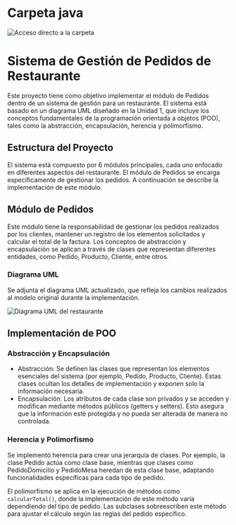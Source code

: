 # Carpeta java
![Acceso directo a la carpeta](https://github.com/R0yalCode/Restaurante/tree/a6d85250b1c589a0bd2dae2213f0916b135458f4/ModuloPedidos/src)


# Sistema de Gestión de Pedidos de Restaurante
Este proyecto tiene como objetivo implementar el módulo de Pedidos dentro de un sistema de gestión para un restaurante. El sistema está basado en un diagrama UML diseñado en la Unidad 1, que incluye los conceptos fundamentales de la programación orientada a objetos (POO), tales como la abstracción, encapsulación, herencia y polimorfismo.

## Estructura del Proyecto
El sistema está compuesto por 6 módulos principales, cada uno enfocado en diferentes aspectos del restaurante. El módulo de Pedidos se encarga específicamente de gestionar los pedidos. A continuación se describe la implementación de este módulo.

## Módulo de Pedidos
Este módulo tiene la responsabilidad de gestionar los pedidos realizados por los clientes, mantener un registro de los elementos solicitados y calcular el total de la factura. Los conceptos de abstracción y encapsulación se aplican a través de clases que representan diferentes entidades, como Pedido, Producto, Cliente, entre otros.

### Diagrama UML
Se adjunta el diagrama UML actualizado, que refleja los cambios realizados al modelo original durante la implementación.

![Diagrama UML del restaurante](https://github.com/user-attachments/assets/3b7e4fcb-13b6-4e78-b39b-a95e53790c1f)



## Implementación de POO
### Abstracción y Encapsulación
- Abstracción: Se definen las clases que representan los elementos esenciales del sistema (por ejemplo, Pedido, Producto, Cliente). Estas clases ocultan los detalles de implementación y exponen solo la información necesaria.
- Encapsulación: Los atributos de cada clase son privados y se acceden y modifican mediante métodos públicos (getters y setters). Esto asegura que la información esté protegida y no pueda ser alterada de manera no controlada.

### Herencia y Polimorfismo
Se implementó herencia para crear una jerarquía de clases. Por ejemplo, la clase Pedido actúa como clase base, mientras que clases como PedidoDomicilio y PedidoMesa heredan de esta clase base, adaptando funcionalidades específicas para cada tipo de pedido.

El polimorfismo se aplica en la ejecución de métodos como `calcularTotal()`, donde la implementación de este método varía dependiendo del tipo de pedido. Las subclases sobreescriben este método para ajustar el cálculo según las reglas del pedido específico.
